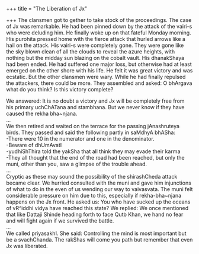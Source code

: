 +++
title = "The Liberation of Jx"

+++
The clansmen got to gether to take stock of the proceedings. The case of
Jx was remarkable. He had been pinned down by the attack of the vairi-s
who were deluding him. He finally woke up on that fateful Monday
morning. His purohita pressed home with the fierce attack that hurled
arrows like a hail on the attack. His vairi-s were completely gone. They
were gone like the sky blown clean of all the clouds to reveal the azure
heights, with nothing but the midday sun blazing on the cobalt vault.
His dhanakShaya had been ended. He had suffered one major loss, but
otherwise had at least emerged on the other shore with his life. He felt
it was great victory and was ecstatic. But the other clansmen were wary.
While he had finally repulsed the attackers, there could be more. They
assembled and asked: O bhArgava what do you think? Is this victory
complete?

We answered: It is no doubt a victory and Jx will be completely free
from his primary uchChATana and stambhana. But we never know if they
have caused the rekha bha\~njana.  
…  
We then retired and waited on the terrace for the passing jAnashruteya
birds. They passed and said the following partly in saMdhyA bhASha:  
\-There were 10 in the numerator and one in the denominator.  
\-Beware of dhUmAvatI  
\-yudhiShThira told the yakSha that all think they may evade their
karma  
\-They all thought that the end of the road had been reached, but only
the muni, other than you, saw a glimpse of the trouble ahead.  
…  
Cryptic as these may sound the possibility of the shirashCheda attack
became clear. We hurried consulted with the muni and gave him
injunctions of what to do in the even of us wending our way to
vaivasvata. The muni felt considerable pressure on him due to this,
especially if rekha-bha\~njana happens on the Jx front. He asked us: You
who have sucked up the oceans of vR^iddhi vidya have reached this state?
We replied: We once mentioned that like Dattaji Shinde heading forth to
face Qutb Khan, we hand no fear and will fight again if we survived the
battle.  
…  
We called priyasakhI. She said: Controlling the mind is most important
but be a svachChanda. The rakShas will come you path but remember that
even Jx was liberated.
